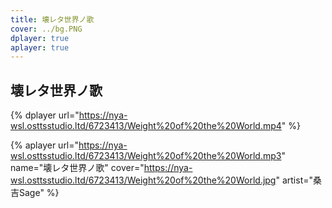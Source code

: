 ```yaml
---
title: 壊レタ世界ノ歌
cover: ../bg.PNG
dplayer: true
aplayer: true
---
```


## 壊レタ世界ノ歌

{%  dplayer
    url="https://nya-wsl.osttsstudio.ltd/6723413/Weight%20of%20the%20World.mp4"
%}

{%  aplayer
    url="https://nya-wsl.osttsstudio.ltd/6723413/Weight%20of%20the%20World.mp3"
    name="壊レタ世界ノ歌"
    cover="https://nya-wsl.osttsstudio.ltd/6723413/Weight%20of%20the%20World.jpg"
    artist="桑吉Sage"
%}